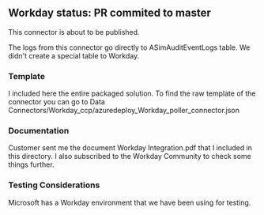 <h2>Workday status: PR commited to master</h2>

This connector is about to be published.

The logs from this connector go directly to ASimAuditEventLogs table. We didn't create a special table to Workday. 

<h3>Template</h3>

I included here the entire packaged solution. To find the raw template of the connector you can go to Data Connectors/Workday_ccp/azuredeploy_Workday_poller_connector.json

<h3>Documentation</h3>

Customer sent me the document Workday Integration.pdf that I included in this directory. I also subscribed to the Workday Community to check some things further. 

<h3>Testing Considerations</h3>

Microsoft has a Workday environment that we have been using for testing. 
